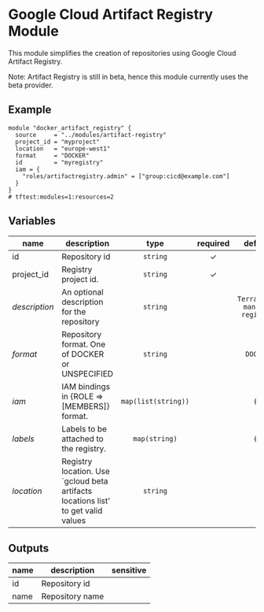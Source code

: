 # Google Cloud Artifact Registry Module

This module simplifies the creation of repositories using Google Cloud Artifact Registry.

Note: Artifact Registry is still in beta, hence this module currently uses the beta provider.

## Example

```hcl
module "docker_artifact_registry" {
  source     = "../modules/artifact-registry"
  project_id = "myproject"
  location   = "europe-west1"
  format     = "DOCKER"
  id         = "myregistry"
  iam = {
    "roles/artifactregistry.admin" = ["group:cicd@example.com"]
  }
}
# tftest:modules=1:resources=2
```

<!-- BEGIN TFDOC -->
## Variables

| name | description | type | required | default |
|---|---|:---: |:---:|:---:|
| id | Repository id | <code title="">string</code> | ✓ |  |
| project_id | Registry project id. | <code title="">string</code> | ✓ |  |
| *description* | An optional description for the repository | <code title="">string</code> |  | <code title="">Terraform-managed registry</code> |
| *format* | Repository format. One of DOCKER or UNSPECIFIED | <code title="">string</code> |  | <code title="">DOCKER</code> |
| *iam* | IAM bindings in {ROLE => [MEMBERS]} format. | <code title="map&#40;list&#40;string&#41;&#41;">map(list(string))</code> |  | <code title="">{}</code> |
| *labels* | Labels to be attached to the registry. | <code title="map&#40;string&#41;">map(string)</code> |  | <code title="">{}</code> |
| *location* | Registry location. Use `gcloud beta artifacts locations list' to get valid values | <code title="">string</code> |  | <code title=""></code> |

## Outputs

| name | description | sensitive |
|---|---|:---:|
| id | Repository id |  |
| name | Repository name |  |
<!-- END TFDOC -->